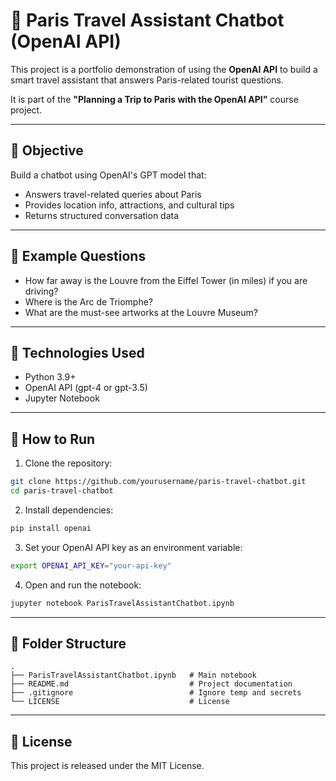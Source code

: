 # 🗼 Paris Travel Assistant Chatbot (OpenAI API)

This project is a portfolio demonstration of using the **OpenAI API** to build a smart travel assistant that answers Paris-related tourist questions.

It is part of the **"Planning a Trip to Paris with the OpenAI API"** course project.

---

## 📌 Objective

Build a chatbot using OpenAI's GPT model that:
- Answers travel-related queries about Paris
- Provides location info, attractions, and cultural tips
- Returns structured conversation data

---

## 💬 Example Questions

- How far away is the Louvre from the Eiffel Tower (in miles) if you are driving?
- Where is the Arc de Triomphe?
- What are the must-see artworks at the Louvre Museum?

---

## 🧠 Technologies Used

- Python 3.9+
- OpenAI API (gpt-4 or gpt-3.5)
- Jupyter Notebook

---

## 🚀 How to Run

1. Clone the repository:

```bash
git clone https://github.com/yourusername/paris-travel-chatbot.git
cd paris-travel-chatbot
```

2. Install dependencies:

```bash
pip install openai
```

3. Set your OpenAI API key as an environment variable:

```bash
export OPENAI_API_KEY="your-api-key"
```

4. Open and run the notebook:

```bash
jupyter notebook ParisTravelAssistantChatbot.ipynb
```

---

## 📂 Folder Structure

```
.
├── ParisTravelAssistantChatbot.ipynb   # Main notebook
├── README.md                           # Project documentation
├── .gitignore                          # Ignore temp and secrets
└── LICENSE                             # License
```

---

## 📜 License

This project is released under the MIT License.
